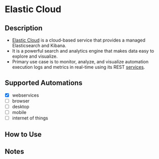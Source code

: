 # Elastic Cloud

## Description
- [Elastic Cloud](https://www.elastic.co/cloud) is a cloud-based service that provides a managed Elasticsearch and Kibana.
- It is a powerful search and analytics engine that makes data easy to explore and visualize.
- Primary use case is to monitor, analyze, and visualize automation execution logs and metrics in real-time using its REST [services](https://www.elastic.co/guide/en/cloud/current/ec-restful-api.html).

## Supported Automations
- [X] webservices
- [ ] browser
- [ ] desktop
- [ ] mobile
- [ ] internet of things

## How to Use

## Notes